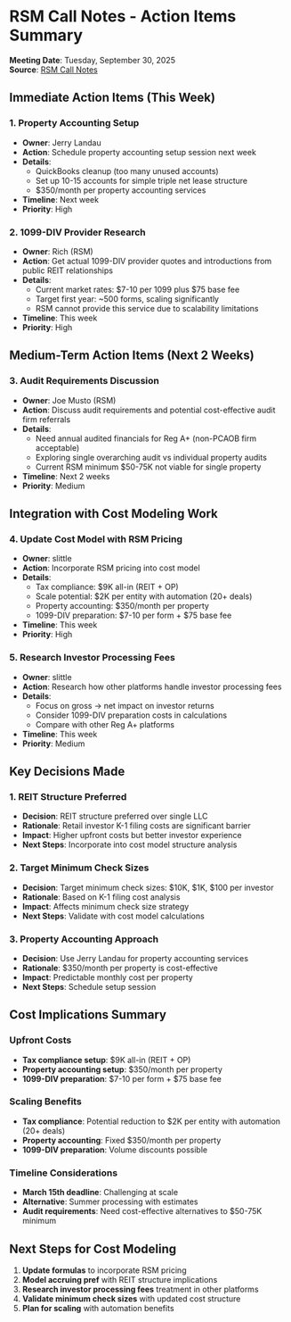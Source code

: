 # RSM Call Notes - Action Items Summary

**Meeting Date**: Tuesday, September 30, 2025  
**Source**: [RSM Call Notes](https://notes.granola.ai/d/90eb97be-343b-453e-9809-a76920b51ff2)

## Immediate Action Items (This Week)

### 1. Property Accounting Setup
- **Owner**: Jerry Landau
- **Action**: Schedule property accounting setup session next week
- **Details**: 
  - QuickBooks cleanup (too many unused accounts)
  - Set up 10-15 accounts for simple triple net lease structure
  - $350/month per property accounting services
- **Timeline**: Next week
- **Priority**: High

### 2. 1099-DIV Provider Research
- **Owner**: Rich (RSM)
- **Action**: Get actual 1099-DIV provider quotes and introductions from public REIT relationships
- **Details**:
  - Current market rates: $7-10 per 1099 plus $75 base fee
  - Target first year: ~500 forms, scaling significantly
  - RSM cannot provide this service due to scalability limitations
- **Timeline**: This week
- **Priority**: High

## Medium-Term Action Items (Next 2 Weeks)

### 3. Audit Requirements Discussion
- **Owner**: Joe Musto (RSM)
- **Action**: Discuss audit requirements and potential cost-effective audit firm referrals
- **Details**:
  - Need annual audited financials for Reg A+ (non-PCAOB firm acceptable)
  - Exploring single overarching audit vs individual property audits
  - Current RSM minimum $50-75K not viable for single property
- **Timeline**: Next 2 weeks
- **Priority**: Medium

## Integration with Cost Modeling Work

### 4. Update Cost Model with RSM Pricing
- **Owner**: slittle
- **Action**: Incorporate RSM pricing into cost model
- **Details**:
  - Tax compliance: $9K all-in (REIT + OP)
  - Scale potential: $2K per entity with automation (20+ deals)
  - Property accounting: $350/month per property
  - 1099-DIV preparation: $7-10 per form + $75 base fee
- **Timeline**: This week
- **Priority**: High

### 5. Research Investor Processing Fees
- **Owner**: slittle
- **Action**: Research how other platforms handle investor processing fees
- **Details**:
  - Focus on gross → net impact on investor returns
  - Consider 1099-DIV preparation costs in calculations
  - Compare with other Reg A+ platforms
- **Timeline**: This week
- **Priority**: Medium

## Key Decisions Made

### 1. REIT Structure Preferred
- **Decision**: REIT structure preferred over single LLC
- **Rationale**: Retail investor K-1 filing costs are significant barrier
- **Impact**: Higher upfront costs but better investor experience
- **Next Steps**: Incorporate into cost model structure analysis

### 2. Target Minimum Check Sizes
- **Decision**: Target minimum check sizes: $10K, $1K, $100 per investor
- **Rationale**: Based on K-1 filing cost analysis
- **Impact**: Affects minimum check size strategy
- **Next Steps**: Validate with cost model calculations

### 3. Property Accounting Approach
- **Decision**: Use Jerry Landau for property accounting services
- **Rationale**: $350/month per property is cost-effective
- **Impact**: Predictable monthly cost per property
- **Next Steps**: Schedule setup session

## Cost Implications Summary

### Upfront Costs
- **Tax compliance setup**: $9K all-in (REIT + OP)
- **Property accounting setup**: $350/month per property
- **1099-DIV preparation**: $7-10 per form + $75 base fee

### Scaling Benefits
- **Tax compliance**: Potential reduction to $2K per entity with automation (20+ deals)
- **Property accounting**: Fixed $350/month per property
- **1099-DIV preparation**: Volume discounts possible

### Timeline Considerations
- **March 15th deadline**: Challenging at scale
- **Alternative**: Summer processing with estimates
- **Audit requirements**: Need cost-effective alternatives to $50-75K minimum

## Next Steps for Cost Modeling

1. **Update formulas** to incorporate RSM pricing
2. **Model accruing pref** with REIT structure implications
3. **Research investor processing fees** treatment in other platforms
4. **Validate minimum check sizes** with updated cost structure
5. **Plan for scaling** with automation benefits